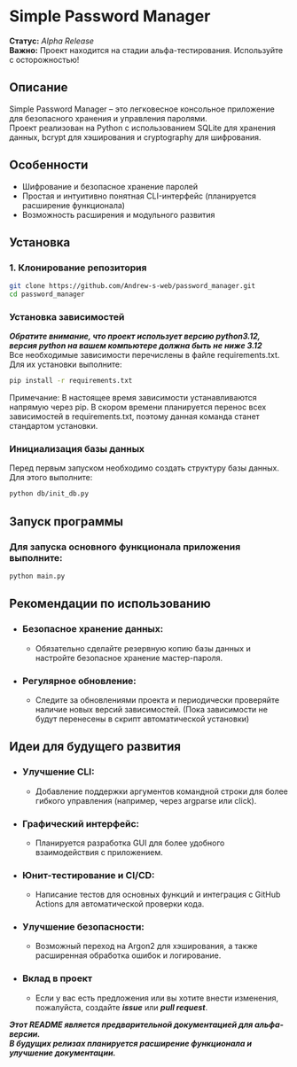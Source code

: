 # Simple Password Manager

**Статус:** *Alpha Release*  
**Важно:** Проект находится на стадии альфа-тестирования. Используйте с осторожностью!

## Описание
Simple Password Manager – это легковесное консольное приложение для безопасного хранения и управления паролями.   
Проект реализован на Python с использованием SQLite для хранения данных, bcrypt для хэширования и cryptography для шифрования.

## Особенности
- Шифрование и безопасное хранение паролей
- Простая и интуитивно понятная CLI-интерфейс (планируется расширение функционала)
- Возможность расширения и модульного развития

## Установка

### 1. Клонирование репозитория

```bash
git clone https://github.com/Andrew-s-web/password_manager.git
cd password_manager
```

### Установка зависимостей
***Обратите внимание, что проект использует версию python3.12, версия python на вашем компьютере должна быть не ниже 3.12***  
Все необходимые зависимости перечислены в файле requirements.txt. Для их установки выполните:

```bash
pip install -r requirements.txt
```

Примечание: В настоящее время зависимости устанавливаются напрямую через pip. В скором времени планируется перенос всех зависимостей в requirements.txt, поэтому данная команда станет стандартом установки.

### Инициализация базы данных

Перед первым запуском необходимо создать структуру базы данных. Для этого выполните:

```bash
python db/init_db.py
```

## Запуск программы

### Для запуска основного функционала приложения выполните:

```bash
python main.py
```

## Рекомендации по использованию

 - ### Безопасное хранение данных:
   - Обязательно сделайте резервную копию базы данных и настройте безопасное хранение мастер-пароля.
 - ### Регулярное обновление:
   - Следите за обновлениями проекта и периодически проверяйте наличие новых версий зависимостей. (Пока зависимости не будут перенесены в скрипт автоматической установки)
## Идеи для будущего развития
   - ### Улучшение CLI:
     - Добавление поддержки аргументов командной строки для более гибкого управления (например, через argparse или click).
   - ### Графический интерфейс:
     - Планируется разработка GUI для более удобного взаимодействия с приложением.
   - ### Юнит-тестирование и CI/CD:
     - Написание тестов для основных функций и интеграция с GitHub Actions для автоматической проверки кода.
   - ### Улучшение безопасности:
     - Возможный переход на Argon2 для хэширования, а также расширенная обработка ошибок и логирование.
   - ### Вклад в проект
     - Если у вас есть предложения или вы хотите внести изменения, пожалуйста, создайте ***issue*** или ***pull request***.


***Этот README является предварительной документацией для альфа-версии.  
В будущих релизах планируется расширение функционала и улучшение документации.***